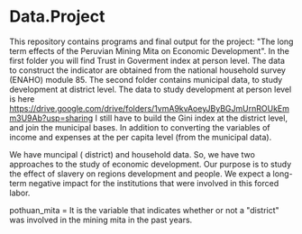 # Data.Project 
 This repository contains programs and final output for the project: "The long term effects of the Peruvian Mining Mita on Economic Development".
 In the first folder you will find Trust in Goverment index at person level. The data to construct the indicator are obtained from the national household survey (ENAHO) module 85.
 The second folder contains municipal data, to study development at district level. 
 The data to study development at person level is here https://drive.google.com/drive/folders/1vmA9kvAoeyJByBGJmUrnROUkEmm3U9Ab?usp=sharing
I still have to build the Gini index at the district level, and join the municipal bases. In addition to converting the variables of income and expenses at the per capita level (from the municipal data).

We have muncipal ( district) and household data. So, we have two approaches to the study of economic development. 
Our purpose is to study the effect of slavery on  regions development  and people. We expect a long-term negative impact for the institutions that were involved in this forced labor.

pothuan_mita = It is the variable that indicates whether or not a "district" was involved in the mining  mita in the past years.
